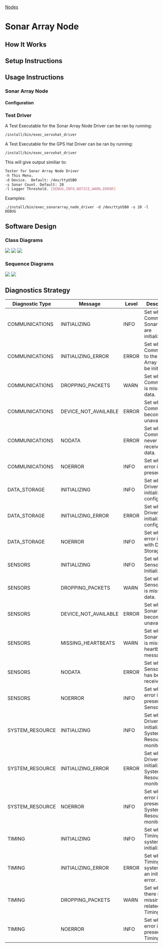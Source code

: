 [Nodes](../Nodes.md)
# Sonar Array Node
## How It Works

## Setup Instructions


## Usage Instructions
### Sonar Array Node

#### Configuration


### Test Driver
A Test Executable for the Sonar Array Node Driver can be ran by running:
```bash
/install/bin/exec_servohat_driver
```

A Test Executable for the GPS Hat Driver can be ran by running:
```bash
/install/bin/exec_servohat_driver
```
This will give output similiar to:
```bash
Tester for Sonar Array Node Driver
-h This Menu.
-d Device.  Default: /dev/ttyUSB0
-s Sonar Count. Default: 20
-l Logger Threshold. [DEBUG,INFO,NOTICE,WARN,ERROR]

```

Examples:
```
./install/bin/exec_sonararray_node_driver -d /dev/ttyUSB0 -s 20 -l DEBUG
```



## Software Design
### Class Diagrams
![](../../output/Legend.png)
![](../../../nodes/SonarArrayDriverNode/driver/doc/output/SonarArrayNodeDriverClassDiagram.png)
![](../../../nodes/SonarArrayDriverNode/doc/output/SonarArrayDriverNodeClassDiagram.png)

### Sequence Diagrams
![](../../../nodes/SonarArrayDriverNode/driver/doc/output/SonarArrayNodeDriverSequenceDiagram.png)
![](../../../nodes/SonarArrayDriverNode/doc/output/SonarArrayDriverNodeSequenceDiagram.png)

## Diagnostics Strategy
| Diagnostic Type | Message | Level | Description |
| --- | --- | --- | --- |
| COMMUNICATIONS | INITIALIZING | INFO | Set when Comms with Sonar Array are initializing. |
| COMMUNICATIONS | INITIALIZING_ERROR | ERROR | Set when the Comms port to the Sonar Array can't be initialized. |
| COMMUNICATIONS | DROPPING_PACKETS | WARN | Set when Comms Port is missing data. |
| COMMUNICATIONS | DEVICE_NOT_AVAILABLE | ERROR | Set when Comm Port becomes unavailable. |
| COMMUNICATIONS | NODATA | ERROR | Set when Comm Port never received data. |
| COMMUNICATIONS | NOERROR | INFO | Set when no error is present. |
| DATA_STORAGE | INITIALIZING | INFO | Set when Driver is initializing configuration. |
| DATA_STORAGE | INITIALIZING_ERROR | ERROR | Set when Driver can't initialize configuration. |
| DATA_STORAGE | NOERROR | INFO | Set when no error is found with Data Storage. |
| SENSORS | INITIALIZING | INFO | Set when Sensors are Initializing. |
| SENSORS | DROPPING_PACKETS | WARN | Set when Sensor Array is missing data. |
| SENSORS | DEVICE_NOT_AVAILABLE | ERROR | Set when Sonar Array becomes unavailable. |
| SENSORS | MISSING_HEARTBEATS | WARN | Set when Sonar Array is missing heartbeat messages. |
| SENSORS | NODATA | ERROR | Set when no Sensor data has been received. |
| SENSORS | NOERROR | INFO  | Set when no error is present with Sensors. |
| SYSTEM_RESOURCE | INITIALIZING | INFO | Set when Driver is initializing System Resource monitoring. |
| SYSTEM_RESOURCE | INITIALIZING_ERROR | ERROR | Set when Driver can't initialize System Resource monitoring. |
| SYSTEM_RESOURCE | NOERROR | INFO | Set when no error is present with System Resource monitoring. |
| TIMING | INITIALIZING | INFO | Set when Timing system is initializing. |
| TIMING | INITIALIZING_ERROR | ERROR | Set when Timing system has an initializing error. |
| TIMING | DROPPING_PACKETS | WARN | Set when there is missing data related to Timing. |
| TIMING | NOERROR | INFO | Set when no error is present with Timing. |
